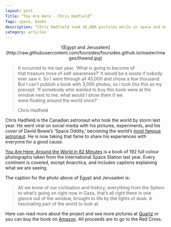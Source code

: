 ```yaml
---
layout: post
Title: “You Are Here - Chris Hadfield”
Tags: space, books
description: “Chris Hadfield took 45,000 pictures while in space and made a book out of the best.”
category: articles
---
```


<center>
![Egypt and Jerusalem](http://raw.githubusercontent.com/foursides/foursides.github.io/master/images/theend.jpg)
</center>

> It occurred to me last year, ‘What is going to become of that treasure trove of self-awareness?’ It would be a waste if nobody ever saw it. So I went through all 45,000 and chose a few thousand. But I can’t publish a book with 3,000 photos, so I took this this as my precept: ‘If somebody who wanted to buy this book were at the window next to me, what would I show them if we were floating around the world once?'
>  
> Chris Hadfield

Chris Hadfield is the Canadian astronaut who took the world by storm last year. He went viral on social media with his pictures, experiments, and his cover of David Bowie’s ‘Space Oddity,’ becoming the world’s [most famous astronaut](http://qz.com/83986/how-chris-hadfield-unexpectedly-became-the-most-famous-astronaut-on-earth/ "How Chris Hadfield Became the Most Famous Astronaut on Earth"). He is now taking that fame to share his experiences with everyone for a good cause. 

[You Are Here: Around the World in 82 Minutes](http://www.amazon.com/gp/product/0316379646/ref=as_li_tl?ie=UTF8&camp=1789&creative=390957&creativeASIN=0316379646&linkCode=as2&tag=four0b-20&linkId=P6POQOE4UIY7XZ44 "You Are Here: Around the World in 82 Minutes") is a book of 192 full colour photographs taken from the International Space Station last year. Every continent is covered, except Anarctica, and includes captions explaining what we are seeing. 

The caption for the photo above of Egypt and Jerusalem is:
> All we know of our civilisation and history, everything from the Sphinx to what’s going on right now in Gaza, that’s all right there in one glance out of the window, brought to life by the lights of dusk. A fascinating part of the world to look at.

Here can read more about the project and see more pictures at [Quartz](http://qz.com/288018/astronaut-chris-hadfield-took-45000-jaw-dropping-photos-from-space-here-are-some-of-the-best/ "Astronaut Chris Hadfield Took 45000 Jaw Dropping Photos") or you can buy the book on [Amazon](http://www.amazon.com/gp/product/0316379646/ref=as_li_tl?ie=UTF8&camp=1789&creative=390957&creativeASIN=0316379646&linkCode=as2&tag=four0b-20&linkId=P6POQOE4UIY7XZ44 "You are Here: Around the World in 82 Minutes"). All proceeds are to go to the Red Cross. 
